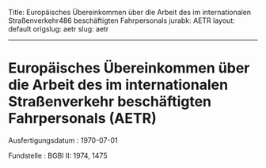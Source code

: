 Title: Europäisches Übereinkommen über die Arbeit des im internationalen Straßenverkehr486
  beschäftigten Fahrpersonals
jurabk: AETR
layout: default
origslug: aetr
slug: aetr

---

# Europäisches Übereinkommen über die Arbeit des im internationalen Straßenverkehr beschäftigten Fahrpersonals (AETR)

Ausfertigungsdatum
:   1970-07-01

Fundstelle
:   BGBl II: 1974, 1475

